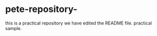 # pete-repository-
this is a practical repository
we have edited the README file.
practical sample.

